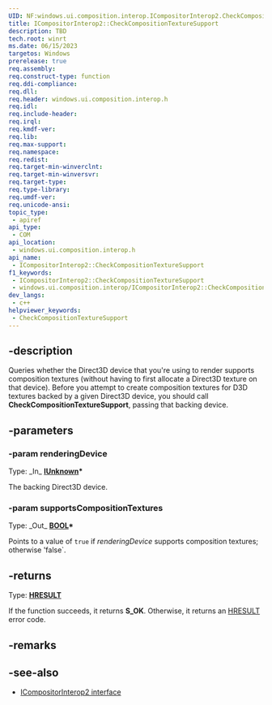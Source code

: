 ```yaml
---
UID: NF:windows.ui.composition.interop.ICompositorInterop2.CheckCompositionTextureSupport
title: ICompositorInterop2::CheckCompositionTextureSupport
description: TBD
tech.root: winrt
ms.date: 06/15/2023
targetos: Windows
prerelease: true
req.assembly: 
req.construct-type: function
req.ddi-compliance: 
req.dll: 
req.header: windows.ui.composition.interop.h
req.idl: 
req.include-header: 
req.irql: 
req.kmdf-ver: 
req.lib: 
req.max-support: 
req.namespace: 
req.redist: 
req.target-min-winverclnt: 
req.target-min-winversvr: 
req.target-type: 
req.type-library: 
req.umdf-ver: 
req.unicode-ansi: 
topic_type:
 - apiref
api_type:
 - COM
api_location:
 - windows.ui.composition.interop.h
api_name:
 - ICompositorInterop2::CheckCompositionTextureSupport
f1_keywords:
 - ICompositorInterop2::CheckCompositionTextureSupport
 - windows.ui.composition.interop/ICompositorInterop2::CheckCompositionTextureSupport
dev_langs:
 - c++
helpviewer_keywords:
 - CheckCompositionTextureSupport
---
```


## -description

Queries whether the Direct3D device that you're using to render supports composition textures (without having to first allocate a Direct3D texture on that device). Before you attempt to create composition textures for D3D textures backed by a given Direct3D device, you should call **CheckCompositionTextureSupport**, passing that backing device.

## -parameters

### -param renderingDevice

Type: \_In\_ **[IUnknown](/windows/win32/api/unknwn/nn-unknwn-iunknown)\***

The backing Direct3D device.

### -param supportsCompositionTextures

Type: \_Out\_ **[BOOL](/windows/win32/winprog/windows-data-types)\***

Points to a value of `true` if *renderingDevice* supports composition textures; otherwise 'false`.

## -returns

Type: **[HRESULT](/windows/win32/winprog/windows-data-types)**

If the function succeeds, it returns **S_OK**. Otherwise, it returns an [HRESULT](/windows/win32/winprog/windows-data-types) error code.

## -remarks

## -see-also

* [ICompositorInterop2 interface](./nn-windows-ui-composition-interop-icompositorinterop2.md)
